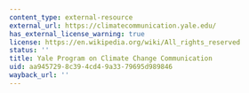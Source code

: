 ```yaml
---
content_type: external-resource
external_url: https://climatecommunication.yale.edu/
has_external_license_warning: true
license: https://en.wikipedia.org/wiki/All_rights_reserved
status: ''
title: Yale Program on Climate Change Communication
uid: aa945729-8c39-4cd4-9a33-79695d989846
wayback_url: ''
---
```

